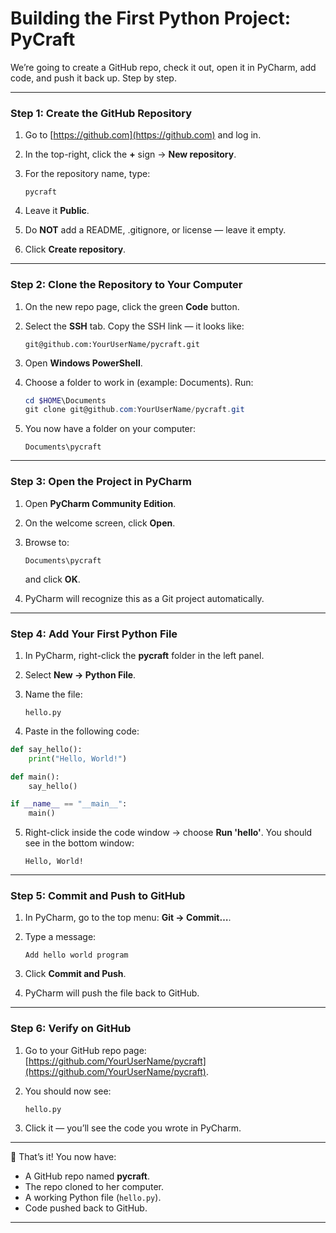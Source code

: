 # Building the First Python Project: **PyCraft**

We’re going to create a GitHub repo, check it out, open it in PyCharm, add code, and push it back up. Step by step.

---

### Step 1: Create the GitHub Repository

1. Go to [https://github.com](https://github.com) and log in.
2. In the top-right, click the **+** sign → **New repository**.
3. For the repository name, type:

   ```
   pycraft
   ```
4. Leave it **Public**.
5. Do **NOT** add a README, .gitignore, or license — leave it empty.
6. Click **Create repository**.

---

### Step 2: Clone the Repository to Your Computer

1. On the new repo page, click the green **Code** button.
2. Select the **SSH** tab. Copy the SSH link — it looks like:

   ```
   git@github.com:YourUserName/pycraft.git
   ```
3. Open **Windows PowerShell**.
4. Choose a folder to work in (example: Documents). Run:

   ```powershell
   cd $HOME\Documents
   git clone git@github.com:YourUserName/pycraft.git
   ```
5. You now have a folder on your computer:

   ```
   Documents\pycraft
   ```

---

### Step 3: Open the Project in PyCharm

1. Open **PyCharm Community Edition**.
2. On the welcome screen, click **Open**.
3. Browse to:

   ```
   Documents\pycraft
   ```

   and click **OK**.
4. PyCharm will recognize this as a Git project automatically.

---

### Step 4: Add Your First Python File

1. In PyCharm, right-click the **pycraft** folder in the left panel.
2. Select **New → Python File**.
3. Name the file:

   ```
   hello.py
   ```
4. Paste in the following code:

```python
def say_hello():
    print("Hello, World!")

def main():
    say_hello()

if __name__ == "__main__":
    main()
```

5. Right-click inside the code window → choose **Run 'hello'**.
   You should see in the bottom window:

   ```
   Hello, World!
   ```

---

### Step 5: Commit and Push to GitHub

1. In PyCharm, go to the top menu: **Git → Commit…**.
2. Type a message:

   ```
   Add hello world program
   ```
3. Click **Commit and Push**.
4. PyCharm will push the file back to GitHub.

---

### Step 6: Verify on GitHub

1. Go to your GitHub repo page: [https://github.com/YourUserName/pycraft](https://github.com/YourUserName/pycraft).
2. You should now see:

   ```
   hello.py
   ```
3. Click it — you’ll see the code you wrote in PyCharm.

---

🎉 That’s it! You now have:

* A GitHub repo named **pycraft**.
* The repo cloned to her computer.
* A working Python file (`hello.py`).
* Code pushed back to GitHub.

---

